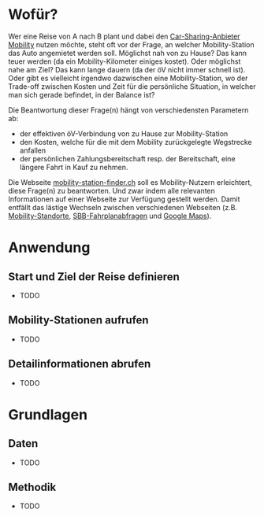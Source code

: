 # Wofür?
Wer eine Reise von A nach B plant und dabei den <a href="https://www.mobility.ch/de">Car-Sharing-Anbieter Mobility</a> nutzen möchte, steht oft vor der Frage, an welcher Mobility-Station das Auto angemietet werden soll. Möglichst nah von zu Hause? Das kann teuer werden (da ein Mobility-Kilometer einiges kostet). Oder möglichst nahe am Ziel? Das kann lange dauern (da der öV nicht immer schnell ist). Oder gibt es vielleicht irgendwo dazwischen eine Mobility-Station, wo der Trade-off zwischen Kosten und Zeit für die persönliche Situation, in welcher man sich gerade befindet, in der Balance ist?

Die Beantwortung dieser Frage(n) hängt von verschiedensten Parametern ab:
- der effektiven öV-Verbindung von zu Hause zur Mobility-Station
- den Kosten, welche für die mit dem Mobility zurückgelegte Wegstrecke anfallen
- der persönlichen Zahlungsbereitschaft resp. der Bereitschaft, eine längere Fahrt in Kauf zu nehmen.

Die Webseite <a href="http://mobility-station-finder.ch/">mobility-station-finder.ch</a> soll es Mobility-Nutzern erleichtert, diese Frage(n) zu beantworten. Und zwar indem alle relevanten Informationen auf einer Webseite zur Verfügung gestellt werden. Damit entfällt das lästige Wechseln zwischen verschiedenen Webseiten (z.B. <a href="https://www.mobility.ch/de/privatkunden/standorte">Mobility-Standorte</a>, <a href="www.sbb.ch">SBB-Fahrplanabfragen</a> und <a href="https://www.google.ch/maps">Google Maps</a>).

# Anwendung
## Start und Ziel der Reise definieren
- TODO
## Mobility-Stationen aufrufen
- TODO
## Detailinformationen abrufen
- TODO

# Grundlagen
## Daten
- TODO
## Methodik
- TODO

